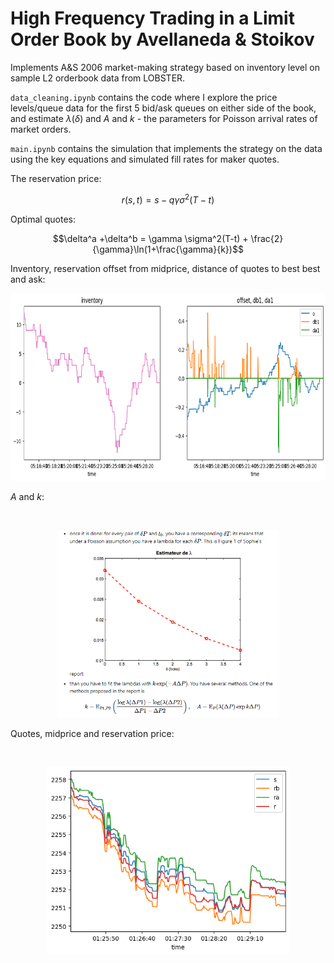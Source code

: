 # High Frequency Trading in a Limit Order Book by Avellaneda & Stoikov 

Implements A&S 2006 market-making strategy based on inventory level on sample L2 orderbook data from LOBSTER. 

`data_cleaning.ipynb` contains the code where I explore the price levels/queue data for the first 5 bid/ask queues on either side of the book, and estimate $\lambda(\delta)$ and $A$ and $k$ - the parameters for Poisson arrival rates of market
 orders.

`main.ipynb` contains the simulation that implements the strategy on the data using the key equations and simulated fill rates for maker quotes.

The reservation price: 

$$r(s,t)=s-q\gamma\sigma^2(T-t)$$

Optimal quotes:

$$\delta^a +\delta^b = \gamma \sigma^2(T-t) + \frac{2}{\gamma}\ln(1+\frac{\gamma}{k})$$

Inventory, reservation offset from midprice, distance of quotes to best best and ask:
<br>
<p align='center'>
<img src="img/osc.png" height="300">
</p align='center'>

$A$ and $k$:

<br>
<p align='center'>
<img src="img/lehalle2.png" height="300">
</p align='center'>

Quotes, midprice and reservation price:

<br>
<p align='center'>
<img src="img/prices.png" height="300">
</p align='center'>